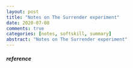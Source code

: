 ```yaml
---
layout: post
title: "Notes on The Surrender experiment"
date: 2020-07-08
comments: true
categories: [notes, softskill, summary]
abstract: "Notes on The Surrender experiment"
---
```



##### reference
